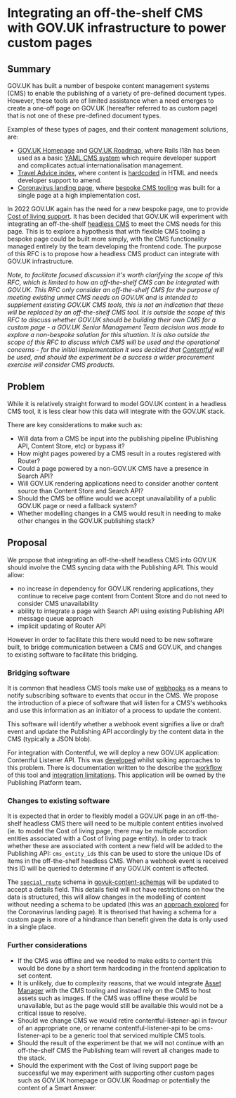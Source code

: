 # Integrating an off-the-shelf CMS with GOV.UK infrastructure to power custom pages

## Summary

GOV.UK has built a number of bespoke content management systems (CMS) to enable the publishing of a variety of pre-defined document types. However, these tools are of limited assistance when a need emerges to create a one-off page on GOV.UK (hereafter referred to as custom page) that is not one of these pre-defined document types.

Examples of these types of pages, and their content management solutions, are:

- [GOV.UK Homepage](https://www.gov.uk/) and [GOV.UK Roadmap](https://www.gov.uk/roadmap), where Rails I18n has been used as a basic [YAML CMS system](https://github.com/alphagov/frontend/blob/f2af829b14a9e6af21deb49c9bd0484e9ea49baa/config/locales/en.yml#L454-L576) which require developer support and complicates actual internationalisation management.
- [Travel Advice index](https://www.gov.uk/foreign-travel-advice), where content is [hardcoded](https://github.com/alphagov/frontend/blob/f2af829b14a9e6af21deb49c9bd0484e9ea49baa/app/views/travel_advice/index.html.erb) in HTML and needs developer support to amend.
- [Coronavirus landing page](https://www.gov.uk/coronavirus), where [bespoke CMS tooling](https://github.com/alphagov/collections-publisher/tree/d68bf4cf910b62d7827f488ed2f20126bc9b25a4/app/controllers/coronavirus) was built for a single page at a high implementation cost.

In 2022 GOV.UK again has the need for a new bespoke page, one to provide [Cost of living support](https://www.gov.uk/cost-of-living). It has been decided that GOV.UK will experiment with integrating an off-the-shelf [headless CMS](https://en.wikipedia.org/wiki/Headless_content_management_system) to meet the CMS needs for this page. This is to explore a hypothesis that with flexible CMS tooling a bespoke page could be built more simply, with the CMS functionality  managed entirely by the team developing the frontend code. The purpose of this RFC is to propose how a headless CMS product can integrate with GOV.UK infrastructure.

_Note, to facilitate focused discussion it's worth clarifying the scope of this RFC, which is limited to how an off-the-shelf CMS can be integrated with GOV.UK. This RFC only consider an off-the-shelf CMS for the purpose of meeting existing unmet CMS needs on GOV.UK and is intended to supplement existing GOV.UK CMS tools, this is not an indication that these will be replaced by an off-the-shelf CMS tool. It is outside the scope of this RFC to discuss whether GOV.UK should be building their own CMS for a custom page - a GOV.UK Senior Management Team decision was made to explore a non-bespoke solution for this situation. It is also outside the scope of this RFC to discuss which CMS will be used and the operational concerns - for the initial implementation it was decided that [Contentful](https://contentful.com) will be used, and should the experiment be a success a wider procurement exercise will consider CMS products._

## Problem

While it is relatively straight forward to model GOV.UK content in a headless CMS tool, it is less clear how this data will integrate with the GOV.UK stack.

There are key considerations to make such as:

- Will data from a CMS be input into the publishing pipeline (Publishing API, Content Store, etc) or bypass it?
- How might pages powered by a CMS result in a routes registered with Router?
- Could a page powered by a non-GOV.UK CMS have a presence in Search API?
- Will GOV.UK rendering applications need to consider another content source than Content Store and Search API?
- Should the CMS be offline would we accept unavailability of a public GOV.UK page or need a fallback system?
- Whether modelling changes in a CMS would result in needing to make other changes in the GOV.UK publishing stack?

## Proposal

We propose that integrating an off-the-shelf headless CMS into GOV.UK should involve the CMS syncing data with the Publishing API. This would allow:

- no increase in dependency for GOV.UK rendering applications, they continue to receive page content from Content Store and do not need to consider CMS unavailability
- ability to integrate a page with Search API using existing Publishing API message queue approach
- implicit updating of Router API

However in order to facilitate this there would need to be new software built, to bridge communication between a CMS and GOV.UK, and changes to existing software to facilitate this bridging.

### Bridging software

It is common that headless CMS tools make use of [webhooks](https://en.wikipedia.org/wiki/Webhook) as a means to notify subscribing software to events that occur in the CMS. We propose the introduction of a piece of software that will listen for a CMS's webhooks and use this information as an initiator of a process to update the content.

This software will identify whether a webhook event signifies a live or draft event and update the Publishing API accordingly by the content data in the CMS (typically a JSON blob).

For integration with Contentful, we will deploy a new GOV.UK application: Contentful Listener API. This was [developed](https://github.com/alphagov/contentful-listener-api) whilst spiking approaches to this problem. There is documentation written to the describe the [workflow](https://github.com/alphagov/contentful-listener-api/blob/main/docs/how-this-application-works.md) of this tool and [integration limitations](https://github.com/alphagov/contentful-listener-api/blob/main/docs/integration-limitations.md). This application will be owned by the Publishing Platform team.

### Changes to existing software

It is expected that in order to flexibly model a GOV.UK page in an off-the-shelf headless CMS there will need to be multiple content entities involved (ie. to model the Cost of living page, there may be multiple accordion entities associated with a Cost of living page entity). In order to track whether these are associated with content a new field will be added to the Publishing API: `cms_entity_ids` this can be used to store the unique IDs of items in the off-the-shelf headless CMS. When a webhook event is received this ID will be queried to determine if any GOV.UK content is affected.

The [`special_route`](https://github.com/alphagov/govuk-content-schemas/blob/main/formats/special_route.jsonnet) schema in [govuk-content-schemas](https://github.com/alphagov/govuk-content-schemas) will be updated to accept a details field. This details field will not have restrictions on how the data is structured, this will allow changes in the modelling of content without needing a schema to be updated (this was an [approach explored](https://github.com/alphagov/govuk-content-schemas/blob/170a941b42bbc53d529b4c50698ad5ba50776df5/formats/coronavirus_landing_page.jsonnet#L4-L8) for the Coronavirus landing page). It is theorised that having a schema for a custom page is more of a hindrance than benefit given the data is only used in a single place.

### Further considerations

- If the CMS was offline and we needed to make edits to content this would be done by a short term hardcoding in the frontend application to set content.
- It is unlikely, due to complexity reasons, that we would integrate [Asset Manager](https://github.com/alphagov/asset-manager) with the CMS tooling and instead rely on the CMS to host assets such as images. If the CMS was offline these would be unavailable, but as the page would still be available this would not be a critical issue to resolve.
- Should we change CMS we would retire contentful-listener-api in favour of an appropriate one, or rename contentful-listener-api to be cms-listener-api to be a generic tool that serviced multiple CMS tools.
- Should the result of the experiment be that we will not continue with an off-the-shelf CMS the Publishing team will revert all changes made to the stack.
- Should the experiment with the Cost of living support page be successful we may experiment with supporting other custom pages such as GOV.UK homepage or GOV.UK Roadmap or potentially the content of a Smart Answer.
